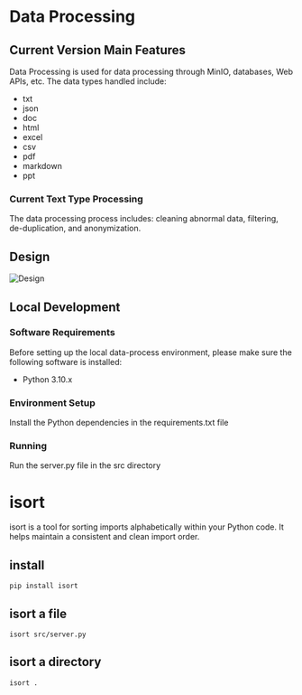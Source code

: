 # Data Processing 

## Current Version Main Features

Data Processing is used for data processing through MinIO, databases, Web APIs, etc. The data types handled include:
- txt
- json  
- doc
- html
- excel
- csv
- pdf
- markdown
- ppt

### Current Text Type Processing  

The data processing process includes: cleaning abnormal data, filtering, de-duplication, and anonymization.

## Design

![Design](../../docs/images/data-process.drawio.png)

## Local Development
### Software Requirements

Before setting up the local data-process environment, please make sure the following software is installed:

- Python 3.10.x

### Environment Setup

Install the Python dependencies in the requirements.txt file

### Running

Run the server.py file in the src directory

# isort
isort is a tool for sorting imports alphabetically within your Python code. It helps maintain a consistent and clean import order. 

## install
```shell
pip install isort
```

## isort a file
```shell
isort src/server.py
```

## isort a directory
```shell
isort .
```

